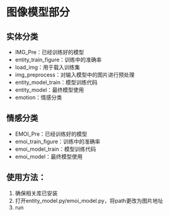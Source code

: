 # 图像模型部分
## 实体分类
- IMG_Pre：已经训练好的模型
- entity_train_figure：训练中的准确率
- load_img：用于载入训练集
- img_preprocess：对输入模型中的图片进行预处理
- entity_model_train：模型训练代码
- entity_model：最终模型使用
- emotion：情感分类
## 情感分类
- EMOI_Pre：已经训练好的模型
- emoi_train_figure：训练中的准确率
- emoi_model_train：模型训练代码
- emoi_model：最终模型使用
## 使用方法：
1. 确保相关库已安装
2. 打开entity_model.py/emoi_model.py，将path更改为图片地址
3. run
